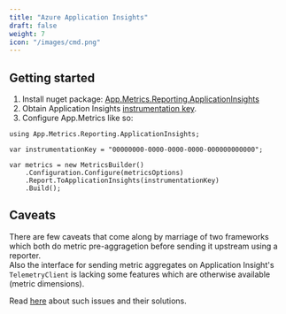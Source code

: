 ```yaml
---
title: "Azure Application Insights"
draft: false
weight: 7
icon: "/images/cmd.png"
---
```


## Getting started
1. Install nuget package: [App.Metrics.Reporting.ApplicationInsights](https://www.nuget.org/packages/App.Metrics.Reporting.ApplicationInsights/)
2. Obtain Application Insights [instrumentation key](https://docs.microsoft.com/en-us/azure/azure-monitor/app/create-new-resource).
3. Configure App.Metrics like so:

```
using App.Metrics.Reporting.ApplicationInsights;

var instrumentationKey = "00000000-0000-0000-0000-000000000000";

var metrics = new MetricsBuilder()
    .Configuration.Configure(metricsOptions)
    .Report.ToApplicationInsights(instrumentationKey)
    .Build();
```

## Caveats
There are few caveats that come along by marriage of two frameworks which both do metric pre-aggragetion before sending it upstream using a reporter.<br/>
Also the interface for sending metric aggregates on Application Insight's `TelemetryClient` is lacking some features which are otherwise available (metric dimensions).

Read [here](https://github.com/jdvor/appmetrics-applicationinsights) about such issues and their solutions.
